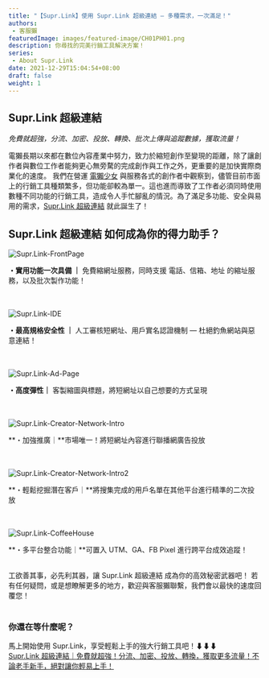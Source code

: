 ```yaml
---
title: "【Supr.Link】使用 Supr.Link 超級連結 — 多種需求，一次滿足！"
authors:
 - 客服獺
featuredImage: images/featured-image/CH01PH01.png
description: 你尋找的完美行銷工具解決方案！
series: 
 - About Supr.Link
date: 2021-12-29T15:04:54+08:00
draft: false
weight: 1
---
```

## Supr.Link 超級連結

*免費就超強，分流、加密、投放、轉換、批次上傳與追蹤數據，獲取流量！*

電獺長期以來都在數位內容產業中努力，致力於縮短創作至變現的距離，除了讓創作者與數位工作者能夠更心無旁騖的完成創作與工作之外，更重要的是加快實際商業化的速度。
我們在營運 <a href ="https://agirls.aotter.net" target="_blank">電獺少女</a> 與服務各式的創作者中觀察到，儘管目前市面上的行銷工具種類繁多，但功能卻較為單一。這也進而導致了工作者必須同時使用數種不同功能的行銷工具，造成令人手忙腳亂的情況。為了滿足多功能、安全與易用的需求，<a href ="https://console.supr.link" target="_blank">Supr.Link 超級連結</a> 就此誕生了！
<br>

## Supr.Link 超級連結 如何成為你的得力助手？
<!--2nd image-->
![Supr.Link-FrontPage](/CH01/CH01PH02.png)
<!--<img src="/CH01/CH01PH02.png" width="" height=""/> 在 MD 中插入 CSS 控制圖片大小 的方式-->

**・實用功能一次具備 ｜** 免費縮網址服務，同時支援 電話、信箱、地址 的縮址服務，以及批次製作功能！
<br>
<br>
<br>

<!--3rd image-->
![Supr.Link-IDE](/CH01/CH01PH03.jpeg)

**・最高規格安全性 ｜** 人工審核短網址、用戶實名認證機制 — 杜絕釣魚網站與惡意連結！
<br>
<br>
<br>

<!--4th image-->
![Supr.Link-Ad-Page](/CH01/CH01PH04.png)

**・高度彈性｜** 客製縮圖與標題，將短網址以自己想要的方式呈現
<br>
<br>
<br>

<!--5th image-->
![Supr.Link-Creator-Network-Intro](/CH01/CH01PH05.png)

**・加強推廣｜**市場唯一！將短網址內容進行聯播網廣告投放
<br>
<br>
<br>

![Supr.Link-Creator-Network-Intro2](/CH01/CH01PH06.png)

**・輕鬆挖掘潛在客戶｜**將搜集完成的用戶名單在其他平台進行精準的二次投放
<br>
<br>
<br>

<!--6th image-->
![Supr.Link-CoffeeHouse](/CH01/CH01PH07.jpeg)

**・多平台整合功能｜**可置入 UTM、GA、FB Pixel 進行跨平台成效追蹤！
<br>
<br>

工欲善其事，必先利其器，讓 Supr.Link 超級連結 成為你的高效秘密武器吧！
若有任何疑問，或是想瞭解更多的地方，歡迎與客服獺聯繫，我們會以最快的速度回覆您！
<br>
<br>

### 你還在等什麼呢？
馬上開始使用 Supr.Link，享受輕鬆上手的強大行銷工具吧！⬇⬇⬇<br>
<a href="https://console.supr.link" target="_blank"> Supr.Link 超級連結｜免費就超強！分流、加密、投放、轉換，獲取更多流量！不論老手新手，絕對讓你輕易上手！</a>
<br>
<br>